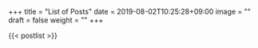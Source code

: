 +++
title =  "List of Posts"
date = 2019-08-02T10:25:28+09:00
image = ""
draft = false
weight = ""
+++

{{< postlist >}}


